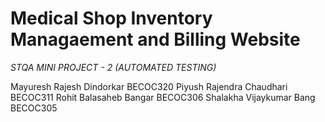 # Medical Shop Inventory Managaement and Billing Website

*STQA MINI PROJECT - 2 (AUTOMATED TESTING)*

Mayuresh Rajesh Dindorkar   BECOC320
Piyush Rajendra Chaudhari   BECOC311
Rohit Balasaheb Bangar      BECOC306
Shalakha Vijaykumar Bang    BECOC305
